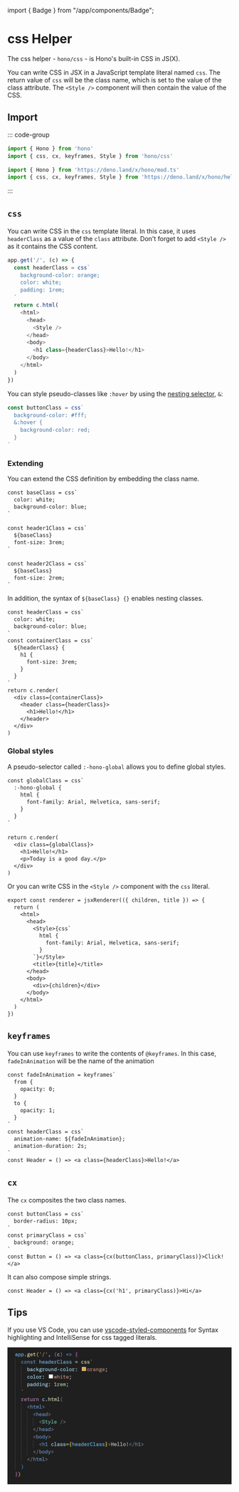 import { Badge } from "/app/components/Badge";

# css Helper

The css helper - `hono/css` - is Hono's built-in CSS in JS(X).

You can write CSS in JSX in a JavaScript template literal named `css`. The return value of `css` will be the class name, which is set to the value of the class attribute. The `<Style />` component will then contain the value of the CSS.

## Import

::: code-group

```ts [npm]
import { Hono } from 'hono'
import { css, cx, keyframes, Style } from 'hono/css'
```

```ts [Deno]
import { Hono } from 'https://deno.land/x/hono/mod.ts'
import { css, cx, keyframes, Style } from 'https://deno.land/x/hono/helper.ts'
```

:::

## `css` <Badge style="vertical-align: middle;" type="warning" text="Experimental" />

You can write CSS in the `css` template literal. In this case, it uses `headerClass` as a value of the `class` attribute. Don't forget to add `<Style />` as it contains the CSS content.

```ts {10,13}
app.get('/', (c) => {
  const headerClass = css`
    background-color: orange;
    color: white;
    padding: 1rem;
  `
  return c.html(
    <html>
      <head>
        <Style />
      </head>
      <body>
        <h1 class={headerClass}>Hello!</h1>
      </body>
    </html>
  )
})
```

You can style pseudo-classes like `:hover` by using the [nesting selector](https://developer.mozilla.org/en-US/docs/Web/CSS/Nesting_selector), `&`:

```ts
const buttonClass = css`
  background-color: #fff;
  &:hover {
    background-color: red;
  }
`
```

### Extending

You can extend the CSS definition by embedding the class name.

```tsx
const baseClass = css`
  color: white;
  background-color: blue;
`

const header1Class = css`
  ${baseClass}
  font-size: 3rem;
`

const header2Class = css`
  ${baseClass}
  font-size: 2rem;
`
```

In addition, the syntax of `${baseClass} {}` enables nesting classes.

```tsx
const headerClass = css`
  color: white;
  background-color: blue;
`
const containerClass = css`
  ${headerClass} {
    h1 {
      font-size: 3rem;
    }
  }
`
return c.render(
  <div class={containerClass}>
    <header class={headerClass}>
      <h1>Hello!</h1>
    </header>
  </div>
)
```

### Global styles

A pseudo-selector called `:-hono-global` allows you to define global styles.

```tsx
const globalClass = css`
  :-hono-global {
    html {
      font-family: Arial, Helvetica, sans-serif;
    }
  }
`

return c.render(
  <div class={globalClass}>
    <h1>Hello!</h1>
    <p>Today is a good day.</p>
  </div>
)
```

Or you can write CSS in the `<Style />` component with the `css` literal.

```tsx
export const renderer = jsxRenderer(({ children, title }) => {
  return (
    <html>
      <head>
        <Style>{css`
          html {
            font-family: Arial, Helvetica, sans-serif;
          }
        `}</Style>
        <title>{title}</title>
      </head>
      <body>
        <div>{children}</div>
      </body>
    </html>
  )
})
```

## `keyframes` <Badge style="vertical-align: middle;" type="warning" text="Experimental" />

You can use `keyframes` to write the contents of `@keyframes`. In this case, `fadeInAnimation` will be the name of the animation

```tsx
const fadeInAnimation = keyframes`
  from {
    opacity: 0;
  }
  to {
    opacity: 1;
  }
`
const headerClass = css`
  animation-name: ${fadeInAnimation};
  animation-duration: 2s;
`
const Header = () => <a class={headerClass}>Hello!</a>
```

## `cx` <Badge style="vertical-align: middle;" type="warning" text="Experimental" />

The `cx` composites the two class names.

```tsx
const buttonClass = css`
  border-radius: 10px;
`
const primaryClass = css`
  background: orange;
`
const Button = () => <a class={cx(buttonClass, primaryClass)}>Click!</a>
```

It can also compose simple strings.

```tsx
const Header = () => <a class={cx('h1', primaryClass)}>Hi</a>
```

## Tips

If you use VS Code, you can use [vscode-styled-components](https://marketplace.visualstudio.com/items?itemName=styled-components.vscode-styled-components) for Syntax highlighting and IntelliSense for css tagged literals.

![VS Code](./../public/images/css-ss.png)
